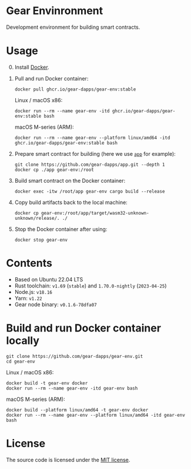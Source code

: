 # Gear Envinronment

Development environment for building smart contracts.

# Usage

0. Install [Docker](https://docs.docker.com/engine/install/).

1. Pull and run Docker container:

    ```shell
    docker pull ghcr.io/gear-dapps/gear-env:stable
    ```

    Linux / macOS x86:

    ```shell
    docker run --rm --name gear-env -itd ghcr.io/gear-dapps/gear-env:stable bash
    ```

    macOS M-series (ARM):

    ```shell
    docker run --rm --name gear-env --platform linux/amd64 -itd ghcr.io/gear-dapps/gear-env:stable bash
    ```

2. Prepare smart contract for building (here we use [`app`](https://github.com/gear-dapps/app) for example):

    ```shell
    git clone https://github.com/gear-dapps/app.git --depth 1
    docker cp ./app gear-env:/root
    ```

3. Build smart contract on the Docker container:

    ```shell
    docker exec -itw /root/app gear-env cargo build --release
    ```

4. Copy build artifacts back to the local machine:

    ```shell
    docker cp gear-env:/root/app/target/wasm32-unknown-unknown/release/. ./
    ```

5. Stop the Docker container after using:

    ```shell
    docker stop gear-env
    ```

# Contents

- Based on Ubuntu 22.04 LTS
- Rust toolchain: `v1.69` (`stable`) and `1.70.0-nightly` (`2023-04-25`)
- Node.js: `v18.16`
- Yarn: `v1.22`
- Gear node binary: `v0.1.6-78dfa07`

# Build and run Docker container locally

```shell
git clone https://github.com/gear-dapps/gear-env.git
cd gear-env
```

Linux / macOS x86:

```shell
docker build -t gear-env docker
docker run --rm --name gear-env -itd gear-env bash
```

macOS M-series (ARM):

```shell
docker build --platform linux/amd64 -t gear-env docker
docker run --rm --name gear-env --platform linux/amd64 -itd gear-env bash
```

# License

The source code is licensed under the [MIT license](LICENSE).
